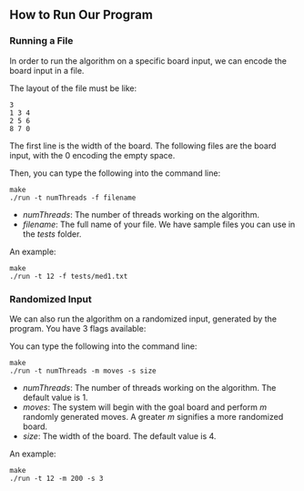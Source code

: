 ## How to Run Our Program

### Running a File

In order to run the algorithm on a specific board input, we can encode the board input in a file. 

The layout of the file must be like: <br />
```
3 
1 3 4 
2 5 6
8 7 0
```

The first line is the width of the board. The following files are the board input, with the 0 encoding the empty space. 

Then, you can type the following into the command line:
```
make
./run -t numThreads -f filename
```

- _numThreads_: The number of threads working on the algorithm.
- _filename_: The full name of your file. We have sample files you can use in the _tests_ folder. 

An example: 
```
make
./run -t 12 -f tests/med1.txt
```

### Randomized Input

We can also run the algorithm on a randomized input, generated by the program. You have 3 flags available: 

You can type the following into the command line:
```
make
./run -t numThreads -m moves -s size
```

- _numThreads_: The number of threads working on the algorithm. The default value is 1. 
- _moves_: The system will begin with the goal board and perform _m_ randomly generated moves. A greater _m_ signifies a more randomized board. 
- _size_: The width of the board. The default value is 4. 

An example: 
```
make
./run -t 12 -m 200 -s 3 
```
